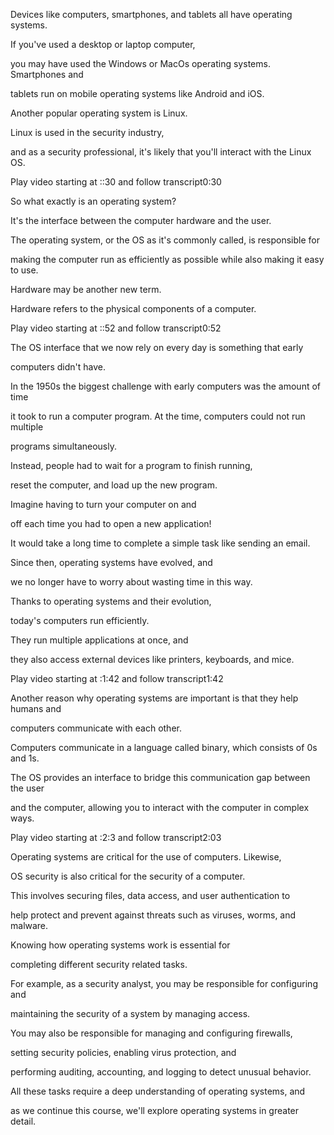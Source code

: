 Devices like computers, smartphones, and tablets all have operating systems. 

If you've used a desktop or laptop computer, 

you may have used the Windows or MacOs operating systems. Smartphones and 

tablets run on mobile operating systems like Android and iOS. 

Another popular operating system is Linux. 

Linux is used in the security industry, 

and as a security professional, it's likely that you'll interact with the Linux OS.

Play video starting at ::30 and follow transcript0:30

So what exactly is an operating system? 

It's the interface between the computer hardware and the user. 

The operating system, or the OS as it's commonly called, is responsible for 

making the computer run as efficiently as possible while also making it easy to use. 

Hardware may be another new term. 

Hardware refers to the physical components of a computer.

Play video starting at ::52 and follow transcript0:52

The OS interface that we now rely on every day is something that early 

computers didn't have. 

In the 1950s the biggest challenge with early computers was the amount of time 

it took to run a computer program. At the time, computers could not run multiple 

programs simultaneously. 

Instead, people had to wait for a program to finish running, 

reset the computer, and load up the new program. 

Imagine having to turn your computer on and 

off each time you had to open a new application! 

It would take a long time to complete a simple task like sending an email. 

Since then, operating systems have evolved, and 

we no longer have to worry about wasting time in this way. 

Thanks to operating systems and their evolution, 

today's computers run efficiently. 

They run multiple applications at once, and 

they also access external devices like printers, keyboards, and mice.

Play video starting at :1:42 and follow transcript1:42

Another reason why operating systems are important is that they help humans and 

computers communicate with each other. 

Computers communicate in a language called binary, which consists of 0s and 1s. 

The OS provides an interface to bridge this communication gap between the user 

and the computer, allowing you to interact with the computer in complex ways.

Play video starting at :2:3 and follow transcript2:03

Operating systems are critical for the use of computers. Likewise, 

OS security is also critical for the security of a computer. 

This involves securing files, data access, and user authentication to 

help protect and prevent against threats such as viruses, worms, and malware. 

Knowing how operating systems work is essential for 

completing different security related tasks. 

For example, as a security analyst, you may be responsible for configuring and 

maintaining the security of a system by managing access. 

You may also be responsible for managing and configuring firewalls, 

setting security policies, enabling virus protection, and 

performing auditing, accounting, and logging to detect unusual behavior. 

All these tasks require a deep understanding of operating systems, and 

as we continue this course, we'll explore operating systems in greater detail.